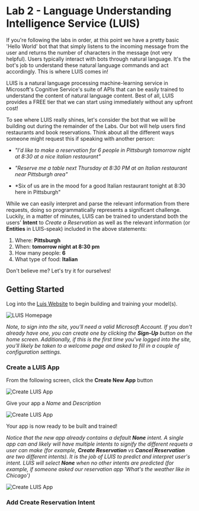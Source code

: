 # Lab 2 - Language Understanding Intelligence Service (LUIS)

If you're following the labs in order, at this point we have a pretty basic 'Hello World' bot that that simply listens to the incoming message from the user and returns the number of characters in the message (not very helpful).  Users typically interact with bots through natural language.  It's the bot's job to understand these natural language commands and act accordingly.  This is where LUIS comes in!

LUIS is a natural language processing machine-learning service in Microsoft's Cognitive Service's suite of APIs that can be easily trained to understand the content of natural language content.  Best of all, LUIS provides a FREE tier that we can start using immediately without any upfront cost!

To see where LUIS really shines, let's consider the bot that we will be building out during the remainder of the Labs.  Our bot will help users find restaurants and book reservations.  Think about all the different ways someone might request this if speaking with another person:

* *"I'd like to make a reservation for 6 people in Pittsburgh tomorrow night at 8:30 at a nice italian restaurant"*

* *"Reserve me a table next Thursday at 8:30 PM at an Italian restaurant near Pittsburgh area"*

* *Six of us are in the mood for a good Italian restaurant tonight at 8:30 here in Pittsburgh"

While we can easily interpret and parse the relevant information from there requests, doing so programmatically represents a significant challenge.  Luckily, in a matter of minutes, LUIS can be trained to understand both the users' **Intent** to *Create a Reservation* as well as the relevant information (or **Entities** in LUIS-speak) included in the above statements:

1. Where:  **Pittsburgh**
2. When:   **tomorrow night at 8:30 pm**
3. How many people:  **6**
4. What type of food:  **Italian**

Don't believe me?  Let's try it for ourselves!

## Getting Started
Log into the [Luis Website](https://luis.ai) to begin building and training your model(s).  

![LUIS Homepage](https://github.com/gtewksbury/Microsoft-Bot-Framework-HOL/blob/luis-readme/lab%202%20-%20LUIS/images/luis-homepage.png)

*Note, to sign into the site, you'll need a valid Microsoft Account.  If you don't already have one, you can create one by clicking the **Sign-Up** button on the home screen.  Additionally, if this is the first time you've logged into the site, you'll likely be taken to a welcome page and asked to fill in a couple of configuration settings.*

### Create a LUIS App
From the following screen, click the **Create New App** button

![Create LUIS App](https://github.com/gtewksbury/Microsoft-Bot-Framework-HOL/blob/luis-readme/lab%202%20-%20LUIS/images/luis-blank-app.png)

Give your app a *Name* and *Description*

![Create LUIS App](https://github.com/gtewksbury/Microsoft-Bot-Framework-HOL/blob/luis-readme/lab%202%20-%20LUIS/images/luis-create-new-app.png)

Your app is now ready to be built and trained!

*Notice that the new app already contains a default **None** intent.  A single app can and likely will have multiple intents to signify the different requets a user can make (for example, **Create Reservation** vs **Cancel Reservation** are two different intents).  It is the job of LUIS to predict and interpret user's intent.  LUIS will select **None** when no other intents are predicted (for example, if someone asked our reservation app 'What's the weather like in Chicago')*

![Create LUIS App](https://github.com/gtewksbury/Microsoft-Bot-Framework-HOL/blob/luis-readme/lab%202%20-%20LUIS/images/luis-new-app.png)

### Add Create Reservation Intent





